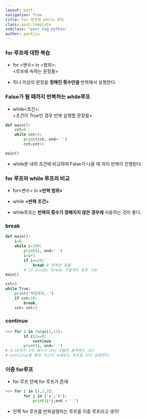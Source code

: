 ```yaml
---
layout: post
navigation: True
title: for 루프와 while 루프
class: post-template
subclass: "post tag-python"
author: parkjju
---
```


### for 루프에 대한 복습

- for <변수> in <범위>:</br> <루프에 속하는 문장들>

- 하나 이상의 문장을 **정해진 횟수만큼** 반복해서 실행한다.

### False가 될 때까지 반복하는 while루프

- while<조건>:</br> <조건이 True인 경우 반복 실행할 문장들>

```python
def main():
    cnt=0
    while cnt<3:
        print(cnt, end=' ')
        cnt=cnt+1

main()
```

- while문 내의 조건에 비교하여 False가 나올 때 까지 반복이 진행된다.

### for 루프와 while 루프의 비교

- for<변수> in **<반복 범위>**

- while **<반복 조건>**

- while루프는 **반복의 횟수가 정해지지 않은 경우에** 사용하는 것이 좋다.

### break

```python
def main():
    i=0
    while i<100:
        print(i, end=' ')
        i=i+1
        if i==20:
            break # 반복문 탈출
        # if i==20: break 이렇게도 표현 가능
main()
```

```python
cnt=0
while True:
    print("무한루프..")
    if cnt>10:
        break;
    cnt= cnt+1
```

### continue

```python
>>> for i in range(1,11):
        if i%2==0:
            continue
        print(i, end=' ')
# 1~10까지 2의 배수가 아닌 것들만 출력하는 코드
# continue를 통해 자신이 속해있는 루프를 다시 실행한다.

```

### 이중 for루프

- for 루프 안에 for 루프가 존재

```python
>>> for i in [1,2,3]:
        for j in ['a','b']:
            print(i*j,end = ' ')
```

- 안쪽 for 루프를 반복실행하는 루프를 이중 루프라고 생각!

